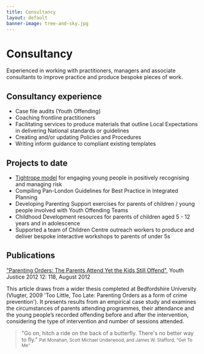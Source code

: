 ```yaml
---
title: Consultancy
layout: default
banner-image: tree-and-sky.jpg
---
```


# Consultancy

Experienced in working with practitioners, managers and associate consultants to improve practice and produce bespoke pieces of work.


## Consultancy experience

  - Case file audits (Youth Offending)
  - Coaching frontline practitioners
  - Facilitating services to produce materials that outline Local Expectations in delivering National standards or guidelines
  - Creating and/or updating Policies and Procedures
  - Writing inform guidance to compliant existing templates


## Projects to date

  - [Tightrope model][tightrope] for engaging young people in positively recognising and managing risk 
  - Compiling Pan-London Guidelines for Best Practice in Integrated Planning
  - Developing Parenting Support exercises for parents of children / young people involved with Youth Offending Teams
  - Childhood Development resources for parents of children aged 5 - 12 years and in adolescence
  - Supported a team of Children Centre outreach workers to produce and deliver bespoke interactive workshops to parents of under 5s

[tightrope]: /downloads/tightropemodel.pdf

## Publications

["Parenting Orders: The Parents Attend Yet the Kids Still Offend"][parenting-orders], Youth Justice 2012 12: 118, August 2012

This article draws from a wider thesis completed at Bedfordshire University (Vlugter, 2009 'Too Little, Too Late: Parenting Orders as a form of crime prevention'). It presents results from an empirical case study and examines the circumstances of parents attending programmes, their attendance and the young people’s recorded offending before and after the intervention, considering the type of intervention and number of sessions attended. 

[parenting-orders]: http://yjj.sagepub.com/content/12/2/118.abstract


> "Go on, hitch a ride on the back of a butterfly. There's no better way to fly."
> <small>Pat Monahan, Scott Michael Underwood, and James W. Stafford, "Get To Me"</small>
